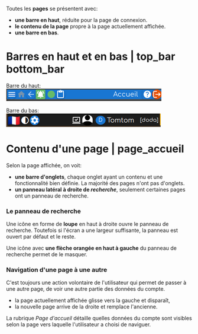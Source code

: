 Toutes les **pages** se présentent avec:
- **une barre en haut**, réduite pour la page de connexion.
- **le contenu de la page** propre à la page actuellement affichée.
- **une barre en bas**.

# Barres en haut et en bas | top_bar bottom_bar
Barre du haut: 
<img src="top_bar.png" style="background-color:white">

Barre du bas: 
<img src="bottom_bar.png" style="background-color:white">

# Contenu d'une page | page_accueil
Selon la page affichée, on voit:
- **une barre d'onglets**, chaque onglet ayant un contenu et une fonctionnalité bien définie. La majorité des pages n'ont pas d'onglets.
- **un panneau latéral à droite de _recherche_**, seulement certaines pages ont un panneau de recherche.

### Le panneau de recherche
Une icône en forme de **loupe** en haut à droite ouvre le panneau de recherche. Toutefois si l'écran a une largeur suffisante, la panneau est ouvert par défaut et le reste.

Une icône avec **une flèche orangée en haut à gauche** du panneau de recherche permet de le masquer.

### Navigation d'une page à une autre
C'est toujours une action volontaire de l'utilisateur qui permet de passer à une autre page, de voir une autre partie des données du compte.
- la page actuellement affichée glisse vers la gauche et disparaît,
- la nouvelle page arrive de la droite et remplace l'ancienne.

La rubrique _Page d'accueil_ détaille quelles données du compte sont visibles selon la page vers laquelle l'utilisateur a choisi de naviguer.
